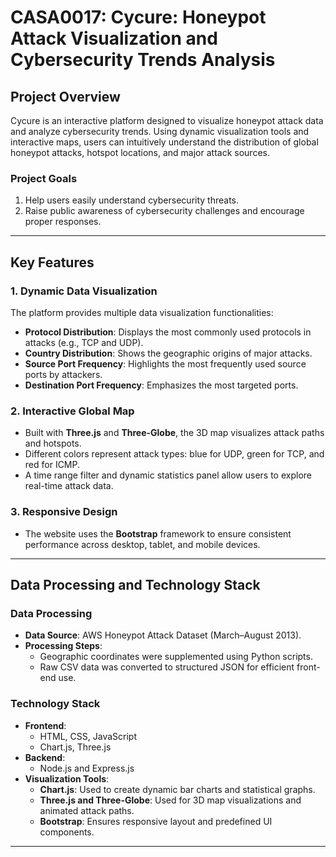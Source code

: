 # CASA0017: Cycure: Honeypot Attack Visualization and Cybersecurity Trends Analysis

## Project Overview
Cycure is an interactive platform designed to visualize honeypot attack data and analyze cybersecurity trends. Using dynamic visualization tools and interactive maps, users can intuitively understand the distribution of global honeypot attacks, hotspot locations, and major attack sources.

### Project Goals
1. Help users easily understand cybersecurity threats.
2. Raise public awareness of cybersecurity challenges and encourage proper responses.

---

## Key Features

### 1. Dynamic Data Visualization
The platform provides multiple data visualization functionalities:
- **Protocol Distribution**: Displays the most commonly used protocols in attacks (e.g., TCP and UDP).
- **Country Distribution**: Shows the geographic origins of major attacks.
- **Source Port Frequency**: Highlights the most frequently used source ports by attackers.
- **Destination Port Frequency**: Emphasizes the most targeted ports.

### 2. Interactive Global Map
- Built with **Three.js** and **Three-Globe**, the 3D map visualizes attack paths and hotspots.
- Different colors represent attack types: blue for UDP, green for TCP, and red for ICMP.
- A time range filter and dynamic statistics panel allow users to explore real-time attack data.

### 3. Responsive Design
- The website uses the **Bootstrap** framework to ensure consistent performance across desktop, tablet, and mobile devices.

---

## Data Processing and Technology Stack

### Data Processing
- **Data Source**: AWS Honeypot Attack Dataset (March–August 2013).
- **Processing Steps**:
  - Geographic coordinates were supplemented using Python scripts.
  - Raw CSV data was converted to structured JSON for efficient front-end use.

### Technology Stack
- **Frontend**:
  - HTML, CSS, JavaScript
  - Chart.js, Three.js
- **Backend**:
  - Node.js and Express.js
- **Visualization Tools**:
  - **Chart.js**: Used to create dynamic bar charts and statistical graphs.
  - **Three.js and Three-Globe**: Used for 3D map visualizations and animated attack paths.
  - **Bootstrap**: Ensures responsive layout and predefined UI components.

---
